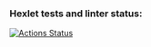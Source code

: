 ### Hexlet tests and linter status:
[![Actions Status](https://github.com/vnirv/frontend-project-lvl1/workflows/hexlet-check/badge.svg)](https://github.com/vnirv/frontend-project-lvl1/actions)